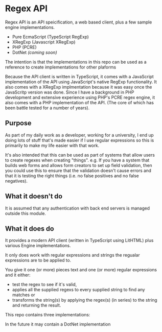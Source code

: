 # Regex API

Regex API is an API speicification, a web based client, plus a few sample engine implementations.
* Pure EcmaScript (TypeScript RegExp)
* XRegExp (Javascript XRegExp)
* PHP (PCRE)
* DotNet _(coming soon)_

The intention is that the implementations in this repo can be used as a reference to create implementations for other plaforms

Because the API client is written in TypeScript, it comes with a JavaScript implementation of the API using JavaScript's native RegExp functionality. It also comes with a XRegExp implmentation because it was easy once the JavaScritp version was done. Since I have a background in PHP development and extensive experience using PHP's PCRE regex engine, it also comes with a PHP implementation of the API. (The core of which has been battle tested for a number of years).

## Purpose

As part of my daily work as a developer, working for a university, I end up doing lots of stuff that's made easier if I use regular expressions so this is primarily to make my life easier with that work.

It's also intended that this can be used as part of systems that allow users to create regexes when creating "things". e.g. If you have a system that builds web forms and allows form creators to set up field validation, then you could use this to ensure that the validation doesn't cause errors and that it is testing the right things (i.e. no false positives and no false negatives).

## What it doesn't do

It is assumed that any authentication with back end servers is managed outside this module.

## What it does do

It provides a modern API client (written in TypeScript using LitHTML) plus various Engine implementations.

It only does work with regular expressions and strings the regualar expressions are to be applied to.

You give it one (or more) pieces text and one (or more) regular expressions and it either:
* test the regex to see if it's valid, 
* applies all the supplied regexs to every supplied string to find any matches or 
* transforms the string(s) by applying the regex(s) (in series) to the string and returning the result.


This repo contains three implementations:

In the future it may contain a DotNet implementation 
